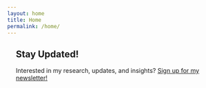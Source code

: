 ```yaml
---
layout: home
title: Home
permalink: /home/
---
```


<div style="padding-left: 20px;">
<h2>Stay Updated!</h2>
<p>Interested in my research, updates, and insights? <a href="/blog/signup/">Sign up for my newsletter!</a></p>
</div>
